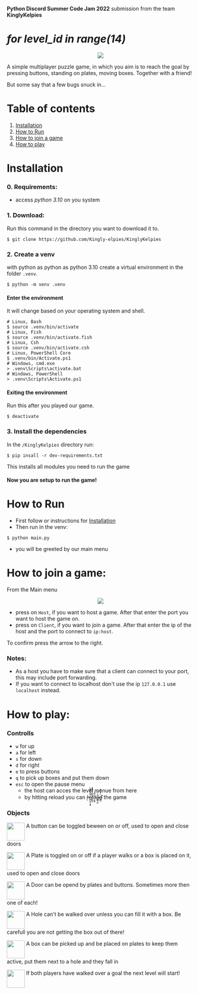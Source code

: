 **Python Discord Summer Code Jam 2022** submission from the team **KinglyKelpies**
# *for level_id in range(14)*
<p align="center">
    <img src="https://user-images.githubusercontent.com/62175543/182180722-6496cbdc-d033-41fd-ae5c-936ad99b635b.gif">
</p

A simple multiplayer puzzle game, 
in which you aim is to reach the goal by pressing buttons, standing on plates, moving boxes.
Together with a friend!

But some say that a few bugs snuck in...

# Table of contents
1. [Installation](https://github.com/Kingly-elpies/KinglyKelpies/blob/read-me-update/README.md#installation)
2. [How to Run](https://github.com/Kingly-elpies/KinglyKelpies/blob/read-me-update/README.md#how-to-run)
3. [How to join a game](https://github.com/Kingly-elpies/KinglyKelpies/blob/read-me-update/README.md#how-to-join-a-game)
4. [How to play](https://github.com/Kingly-elpies/KinglyKelpies/blob/read-me-update/README.md#how-to-play)


# Installation
### 0. Requirements:
   - access *python 3.10* on you system

### 1. Download:
   Run this command in the directory you want to download it to.
   ```shell
   $ git clone https://github.com/Kingly-elpies/KinglyKelpies
   ```
 
### 2. Create a venv
  with python as python as python 3.10 create a virtual environment in the folder `.venv`.
  ```shell
  $ python -m venv .venv
  ```

  #### Enter the environment
  It will change based on your operating system and shell.
  ```shell
  # Linux, Bash
  $ source .venv/bin/activate
  # Linux, Fish
  $ source .venv/bin/activate.fish
  # Linux, Csh
  $ source .venv/bin/activate.csh
  # Linux, PowerShell Core
  $ .venv/bin/Activate.ps1
  # Windows, cmd.exe
  > .venv\Scripts\activate.bat
  # Windows, PowerShell
  > .venv\Scripts\Activate.ps1
  ```

  #### Exiting the environment 
  Run this after you played our game.
  ```shell
  $ deactivate
  ```

### 3. Install the dependencies
  In the `/KinglyKelpies` directory run:
  ```shell
  $ pip insall -r dev-requirements.txt
  ```
  This installs all modules you need to run the game

#### Now you are setup to run the game!
  
# How to Run
  - First follow or instructions for [Installation](https://github.com/Kingly-elpies/KinglyKelpies/edit/read-me-update/README.md#installation)
  - Then run in the venv:
  ```shell
  $ python main.py
  ```  
  - you will be greeted by our main menu
  
# How to join a game:
From the Main menu
<p align= "center">
    <img src="https://user-images.githubusercontent.com/62175543/182196702-51a61a48-89b7-48a3-a36f-a566749bae11.png">
</p>

- press on `Host`, if you want to host a game. After that enter the port you want to host the game on.
- press on `Client`, if you want to join a game. After that enter the ip of the host and the port to connect to `ip:host`.

To confirm press the arrow to the right. 

### Notes:
   - As a host you have to make sure that a client can connect to your port, this may include port forwarding.
   - If you want to connect to localhost don't use the ip `127.0.0.1` use `localhost` instead.

# How to play:
### Controlls
   - `w` for up   
   - `a` for left
   - `s` for down  
   - `d` for right
   - `e` to press buttons
   - `q` to pick up boxes and put them down
   - `esc` to open the pause menu
      - the host can acces the level menue from here
      - by hitting reload you can r̵͎̀e̷̪̤̟̠͓̥͑͋̓́͊̀̚ḻ̸̰̯̏̑͛̂̎̄̽͘ơ̶̮̼̯͋̅͛å̴͇͍̩̲̍̈́͘d̶͇̰͐̓͑͒̕ the game
### Objects
<!-- Button-->
<p align="left">
    <img height=48 width=48 align="top" src = "https://user-images.githubusercontent.com/62175543/182188591-da67cfd8-0e70-4a2c-824e-f682fe93278f.gif">
    <t> A button can be toggled beween on or off, used to open and close doors</t>
</p>

<!-- Plate-->
<p align="left">
    <img height=48 width=48 align="top" src = "https://user-images.githubusercontent.com/62175543/182190339-8801967b-7d60-4260-92c6-eddc30f956b4.gif">
    <t> A Plate is toggled on or off if a player walks or a box is placed on it, used to open and close doors</t>
</p>

<!-- Door-->
<p align="left">
    <img height=48 width=48 align="top" src = "https://user-images.githubusercontent.com/62175543/182191249-53668d2d-0eb8-493f-aa8f-8e5399d44468.gif">
    <t> A Door can be opend by plates and buttons. Sometimes more then one of each!</t>
</p>

<!-- Hole-->
<p align="left">
    <img height=48 width=48 align="top" src = "https://user-images.githubusercontent.com/62175543/182194195-fe95896c-a610-4a24-b806-030beb6a6e52.gif">
    <t> A Hole can't be walked over unless you can fill it with a box. Be carefull you are not getting the box out of there!</t>
</p>

<!-- Box-->
<p align="left">
    <img height=48 width=48 align="top" src = "https://user-images.githubusercontent.com/62175543/182194668-cf9ec242-c51b-4512-a1bf-88e4d80ec139.png">
    <t> A box can be picked up and be placed on plates to keep them active, put them next to a hole and they fall in</t>
</p>

<!-- Goal-->
<p align="left">
    <img height=48 width=48 align="top" src = "https://user-images.githubusercontent.com/62175543/182195574-53a3c7ea-7551-457a-81cf-539b1fbcec96.png">
    <t> If both players have walked over a goal the next level will start! </t>
</p>


